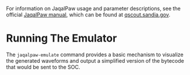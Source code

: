For information on JaqalPaw usage and parameter descriptions, see the official
[JaqalPaw manual](https://www.sandia.gov/app/uploads/sites/174/2021/11/JaqalPaw__A_Guide_to_Defining_Pulses_and_Waveforms_for_Jaqal.pdf),
which can be found at [qscout.sandia.gov](https://qscout.sandia.gov).

# Running The Emulator

The `jaqalpaw-emulate` command provides a basic mechanism to visualize the
generated waveforms and output a simplified version of the bytecode that would
be sent to the SOC.
